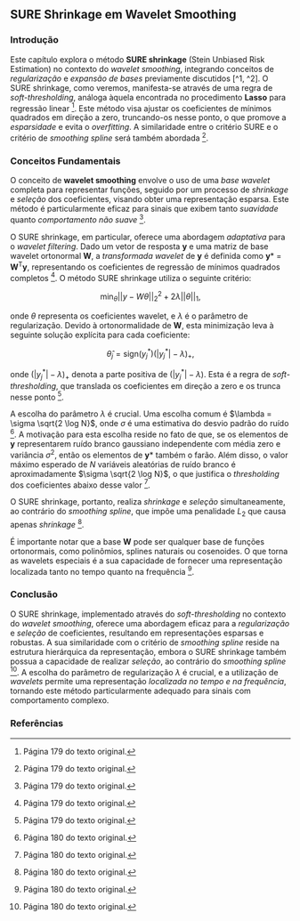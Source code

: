 ## SURE Shrinkage em Wavelet Smoothing

### Introdução
Este capítulo explora o método **SURE shrinkage** (Stein Unbiased Risk Estimation) no contexto do *wavelet smoothing*, integrando conceitos de *regularização* e *expansão de bases* previamente discutidos [^1, ^2]. O SURE shrinkage, como veremos, manifesta-se através de uma regra de *soft-thresholding*, análoga àquela encontrada no procedimento **Lasso** para regressão linear [^41]. Este método visa ajustar os coeficientes de mínimos quadrados em direção a zero, truncando-os nesse ponto, o que promove a *esparsidade* e evita o *overfitting*. A similaridade entre o critério SURE e o critério de *smoothing spline* será também abordada [^41].

### Conceitos Fundamentais

O conceito de **wavelet smoothing** envolve o uso de uma *base wavelet* completa para representar funções, seguido por um processo de *shrinkage* e *seleção* dos coeficientes, visando obter uma representação esparsa. Este método é particularmente eficaz para sinais que exibem tanto *suavidade* quanto *comportamento não suave* [^41].

O SURE shrinkage, em particular, oferece uma abordagem *adaptativa* para o *wavelet filtering*. Dado um vetor de resposta **y** e uma matriz de base wavelet ortonormal **W**, a *transformada wavelet* de **y** é definida como **y*** = **W**<sup>T</sup>**y**, representando os coeficientes de regressão de mínimos quadrados completos [^41]. O método SURE shrinkage utiliza o seguinte critério:

$$ \min_{\theta} ||y - W\theta||_2^2 + 2\lambda ||\theta||_1, $$

onde $\theta$ representa os coeficientes wavelet, e $\lambda$ é o parâmetro de regularização. Devido à ortonormalidade de **W**, esta minimização leva à seguinte solução explícita para cada coeficiente:

$$ \hat{\theta}_j = \text{sign}(y_j^*) (|y_j^*| - \lambda)_+, $$

onde $(|y_j^*| - \lambda)_+$ denota a parte positiva de $(|y_j^*| - \lambda)$. Esta é a regra de *soft-thresholding*, que translada os coeficientes em direção a zero e os trunca nesse ponto [^41].

A escolha do parâmetro $\lambda$ é crucial. Uma escolha comum é $\lambda = \sigma \sqrt{2 \log N}$, onde $\sigma$ é uma estimativa do desvio padrão do ruído [^42]. A motivação para esta escolha reside no fato de que, se os elementos de **y** representarem ruído branco gaussiano independente com média zero e variância $\sigma^2$, então os elementos de **y*** também o farão. Além disso, o valor máximo esperado de *N* variáveis aleatórias de ruído branco é aproximadamente $\sigma \sqrt{2 \log N}$, o que justifica o *thresholding* dos coeficientes abaixo desse valor [^42].

O SURE shrinkage, portanto, realiza *shrinkage* e *seleção* simultaneamente, ao contrário do *smoothing spline*, que impõe uma penalidade $L_2$ que causa apenas *shrinkage* [^42].

É importante notar que a base **W** pode ser qualquer base de funções ortonormais, como polinômios, splines naturais ou cosenoides. O que torna as wavelets especiais é a sua capacidade de fornecer uma representação localizada tanto no tempo quanto na frequência [^42].

### Conclusão
O SURE shrinkage, implementado através do *soft-thresholding* no contexto do *wavelet smoothing*, oferece uma abordagem eficaz para a *regularização* e *seleção* de coeficientes, resultando em representações esparsas e robustas. A sua similaridade com o critério de *smoothing spline* reside na estrutura hierárquica da representação, embora o SURE shrinkage também possua a capacidade de realizar *seleção*, ao contrário do *smoothing spline* [^42]. A escolha do parâmetro de regularização $\lambda$ é crucial, e a utilização de *wavelets* permite uma representação *localizada no tempo e na frequência*, tornando este método particularmente adequado para sinais com comportamento complexo.

### Referências
[^1]: Seção 5.1 do texto original.
[^2]: Seção 5.2 do texto original.
[^41]: Página 179 do texto original.
[^42]: Página 180 do texto original.
<!-- END -->